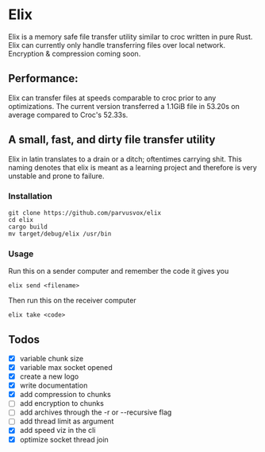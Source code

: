 # Elix
Elix is a memory safe file transfer utility similar to croc written in pure Rust. Elix can currently only handle transferring files over local network. Encryption & compression coming soon.

## Performance:
Elix can transfer files at speeds comparable to croc prior to any optimizations. The current version transferred a 1.1GiB file in 53.20s on average compared to Croc's 52.33s. 

## A small, fast, and dirty file transfer utility
Elix in latin translates to a drain or a ditch; oftentimes carrying shit. This naming denotes that elix is meant as a learning project and therefore is very unstable and prone to failure.

### Installation
```
git clone https://github.com/parvusvox/elix
cd elix
cargo build
mv target/debug/elix /usr/bin
```

### Usage
Run this on a sender computer and remember the code it gives you
```
elix send <filename>
```
Then run this on the receiver computer
```
elix take <code>
```


## Todos
 - [x] variable chunk size
 - [x] variable max socket opened
 - [x] create a new logo
 - [x] write documentation
 - [x] add compression to chunks
 - [ ] add encryption to chunks
 - [ ] add archives through the -r or --recursive flag
 - [ ] add thread limit as argument
 - [x] add speed viz in the cli
 - [x] optimize socket thread join
